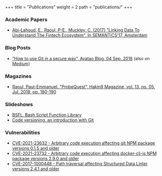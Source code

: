 +++
title = "Publications"
weight = 2
path = "publications/"
+++
### Academic Papers

* [Abi-Lahoud, E., Raoul, P-E., Muckley, C. (2017) "Linking Data To Understand
  The Fintech Ecosystem", In SEMANTiCS'17, Amsterdam][semantics-2017-demo-paper]

### Blog Posts

* ["How to use Git in a secure way", Avatao Blog, 04 Sep.
  2018][avatao-git-security] (also on [Medium][avatao-git-security-medium])

### Magazines

* [Raoul, Paul-Emmanuel. "ProbeQuest", Hakin9 Magazine, vol. 13, no. 05, Jul.
  2018, pp. 180-190][hakin9-vol13-no05]

### Slideshows

* [BSFL, Bash Script Function Library][bsfl-slideshow]
* [Code versioning, an introduction with Git][git-slideshow]

### Vulnerabilities

* [CVE-2021-23632 - Arbitrary code execution affecting git NPM package
  versions 0.1.5 and older][CVE-2021-23632]
* [CVE-2021-23732 - Arbitrary code execution affecting docker-cli-js NPM package
  versions 2.9.0 and older][CVE-2021-23732]
* [CVE-2017-1000448 - Path traversal affecting Structured Data Linter versions
  2.4.1 and older][CVE-2017-1000448]

 [avatao-git-security]: https://avatao.com/git-security-best-practices/
 [avatao-git-security-medium]: https://medium.com/@avatao/how-to-use-git-in-a-secure-way-89571e738899
 [bsfl-slideshow]: https://skyplabs.github.io/bsfl-slideshow/
 [CVE-2017-1000448]: https://nvd.nist.gov/vuln/detail/CVE-2017-1000448
 [CVE-2021-23632]: https://security.snyk.io/vuln/SNYK-JS-GIT-1568518
 [CVE-2021-23732]: https://security.snyk.io/vuln/SNYK-JS-DOCKERCLIJS-1568516
 [git-slideshow]: https://skyplabs.github.io/git-slideshow/
 [hakin9-vol13-no05]: https://skyplabs.keybase.pub/Papers/Magazines/Hakin9%20Magazine%2C%20VOL.13%2C%20NO.%2005%2C%20%22Open%20Source%20Hacking%20Tools%22.pdf
 [semantics-2017-demo-paper]: http://ceur-ws.org/Vol-2044/paper18/
